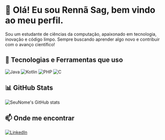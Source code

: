 # 👋 Olá! Eu sou Rennã Sag, bem vindo ao meu perfil.

Sou um estudante de ciências da computação, apaixonado em tecnologia, inovação e código limpo. Sempre buscando aprender algo novo e contribuir com o avanço científico!

## 🚀 Tecnologias e Ferramentas que uso

![Java](https://img.shields.io/badge/-Java-007396?style=flat-square&logo=java&logoColor=white)
![Kotlin](https://img.shields.io/badge/-Kotlin-0095D5?style=flat-square&logo=kotlin&logoColor=white)
![PHP](https://img.shields.io/badge/-PHP-777BB4?style=flat-square&logo=php&logoColor=white)
![C](https://img.shields.io/badge/-C-00599C?style=flat-square&logo=c&logoColor=white)

## 📊 GitHub Stats

![SeuNome's GitHub stats](https://github-readme-stats.vercel.app/api?username=seu-usuario&show_icons=true&theme=radical)

## 📫 Onde me encontrar

[![LinkedIn](https://img.shields.io/badge/-LinkedIn-0077B5?style=flat-square&logo=linkedin&logoColor=white)]([https://linkedin.com/in/seu-usuario](https://www.linkedin.com/in/rennã-sag-1aa34b183/))
